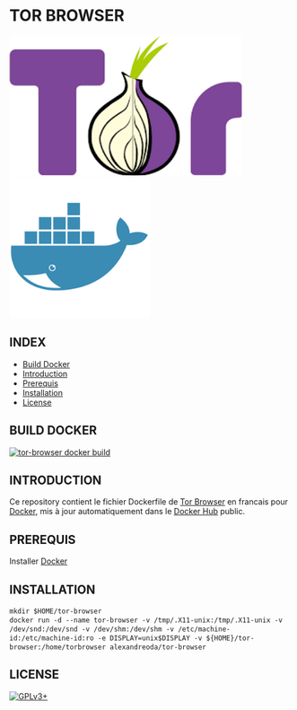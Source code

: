 # TOR BROWSER

![tor-browser](https://raw.githubusercontent.com/oda-alexandre/tor-browser/master/img/logo-tor-browser.png) ![docker](https://raw.githubusercontent.com/oda-alexandre/tor-browser/master/img/logo-docker.png)


## INDEX

- [Build Docker](#BUILD)
- [Introduction](#INTRODUCTION)
- [Prerequis](#PREREQUIS)
- [Installation](#INSTALLATION)
- [License](#LICENSE)


## BUILD DOCKER

[![tor-browser docker build](https://img.shields.io/docker/build/alexandreoda/tor-browser.svg)](https://hub.docker.com/r/alexandreoda/tor-browser)


## INTRODUCTION

Ce repository contient le fichier Dockerfile de [Tor Browser](https://www.torproject.org/projects/torbrowser.html.en) en francais pour [Docker](https://www.docker.com), mis à jour automatiquement dans le [Docker Hub](https://hub.docker.com/r/alexandreoda/tor-browser/) public.


## PREREQUIS

Installer [Docker](https://www.docker.com)


## INSTALLATION

```
mkdir $HOME/tor-browser
docker run -d --name tor-browser -v /tmp/.X11-unix:/tmp/.X11-unix -v /dev/snd:/dev/snd -v /dev/shm:/dev/shm -v /etc/machine-id:/etc/machine-id:ro -e DISPLAY=unix$DISPLAY -v ${HOME}/tor-browser:/home/torbrowser alexandreoda/tor-browser
```

## LICENSE

[![GPLv3+](http://gplv3.fsf.org/gplv3-127x51.png)](https://github.com/oda-alexandre/tor-browser/blob/master/LICENSE)
